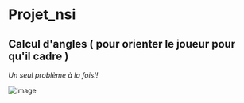 # Projet_nsi

## Calcul d'angles ( pour orienter le joueur pour qu'il cadre )

_Un seul problème à la fois!!_

![image](https://user-images.githubusercontent.com/86613710/161336867-79d96fef-f1c0-49f1-838b-33561d41f4f1.png)

